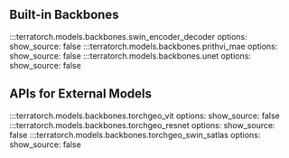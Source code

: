 ## Built-in Backbones
:::terratorch.models.backbones.swin_encoder_decoder
    options:
        show_source: false
:::terratorch.models.backbones.prithvi_mae
    options:
        show_source: false
:::terratorch.models.backbones.unet
    options:
        show_source: false
## APIs for External Models
:::terratorch.models.backbones.torchgeo_vit
    options:
        show_source: false
:::terratorch.models.backbones.torchgeo_resnet
    options:
        show_source: false
:::terratorch.models.backbones.torchgeo_swin_satlas
    options:
        show_source: false
